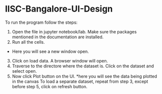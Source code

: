 # IISC-Bangalore-UI-Design
To run the program follow the steps:
1) Open the file in jupyter notebook/lab. Make sure the packages mentioned in the documentation are installed.
2) Run all the cells.
* Here you will see a new window open.
3) Click on load data. A browser window will open.
4) Traverse to the directore where the dataset is. Click on the dataset and select open.
5) Now click Plot button on the UI.
*here you will see the data being plotted in the canvas
To load a separate dataset, repeat from step 3, except before step 5, click on refresh button.

